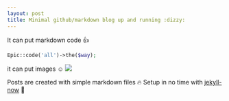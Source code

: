 ```yaml
---
layout: post
title: Minimal github/markdown blog up and running :dizzy:
---
```




It can put markdown code :thumbsup: 
```php
Epic::code('all')->the($way);
```

it can put images :relaxed:
<img src="https://images.unsplash.com/photo-1502209524164-acea936639a2?ixlib=rb-1.2.1&ixid=eyJhcHBfaWQiOjEyMDd9&auto=format&fit=crop&w=1950&q=80">

Posts are created with simple markdown files :fire:
Setup in no time with [jekyll-now](https://github.com/barryclark/jekyll-now) :rocket:
